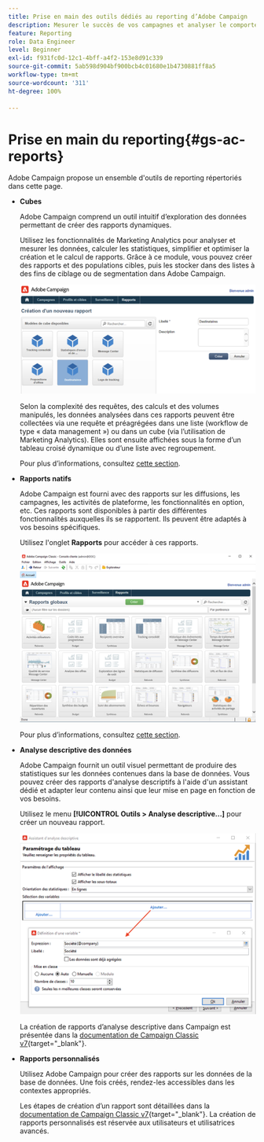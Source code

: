 ```yaml
---
title: Prise en main des outils dédiés au reporting d’Adobe Campaign
description: Mesurer le succès de vos campagnes et analyser le comportement des utilisateurs.
feature: Reporting
role: Data Engineer
level: Beginner
exl-id: f931fc0d-12c1-4bff-a4f2-153e8d91c339
source-git-commit: 5ab598d904bf900bcb4c01680e1b4730881ff8a5
workflow-type: tm+mt
source-wordcount: '311'
ht-degree: 100%

---
```


# Prise en main du reporting{#gs-ac-reports}

Adobe Campaign propose un ensemble d&#39;outils de reporting répertoriés dans cette page.

* **Cubes**

  Adobe Campaign comprend un outil intuitif d’exploration des données permettant de créer des rapports dynamiques.

  Utilisez les fonctionnalités de Marketing Analytics pour analyser et mesurer les données, calculer les statistiques, simplifier et optimiser la création et le calcul de rapports. Grâce à ce module, vous pouvez créer des rapports et des populations cibles, puis les stocker dans des listes à des fins de ciblage ou de segmentation dans Adobe Campaign.

  ![](assets/create-a-report.png)

  Selon la complexité des requêtes, des calculs et des volumes manipulés, les données analysées dans ces rapports peuvent être collectées via une requête et préagrégées dans une liste (workflow de type « data management ») ou dans un cube (via l’utilisation de Marketing Analytics). Elles sont ensuite affichées sous la forme d’un tableau croisé dynamique ou d’une liste avec regroupement.

  Pour plus d’informations, consultez [cette section](gs-cubes.md).

* **Rapports natifs**

  Adobe Campaign est fourni avec des rapports sur les diffusions, les campagnes, les activités de plateforme, les fonctionnalités en option, etc. Ces rapports sont disponibles à partir des différentes fonctionnalités auxquelles ils se rapportent. Ils peuvent être adaptés à vos besoins spécifiques.

  Utilisez l&#39;onglet **Rapports** pour accéder à ces rapports.

  ![](assets/built-in-reports.png)

  Pour plus d’informations, consultez [cette section](built-in-reports.md).

* **Analyse descriptive des données**

  Adobe Campaign fournit un outil visuel permettant de produire des statistiques sur les données contenues dans la base de données. Vous pouvez créer des rapports d&#39;analyse descriptifs à l&#39;aide d&#39;un assistant dédié et adapter leur contenu ainsi que leur mise en page en fonction de vos besoins.

  Utilisez le menu **[!UICONTROL Outils > Analyse descriptive...]** pour créer un nouveau rapport.

  ![](assets/desc-analysis-report.png)

  La création de rapports d’analyse descriptive dans Campaign est présentée dans la [documentation de Campaign Classic v7](https://experienceleague.adobe.com/docs/campaign-classic/using/reporting/analyzing-populations/about-descriptive-analysis.html?lang=fr){target="_blank"}.

* **Rapports personnalisés**

  Utilisez Adobe Campaign pour créer des rapports sur les données de la base de données. Une fois créés, rendez-les accessibles dans les contextes appropriés.

  Les étapes de création d’un rapport sont détaillées dans la [documentation de Campaign Classic v7](https://experienceleague.adobe.com/docs/campaign-classic/using/reporting/creating-new-reports/about-reports-creation-in-campaign.html?lang=fr){target="_blank"}. La création de rapports personnalisés est réservée aux utilisateurs et utilisatrices avancés.
